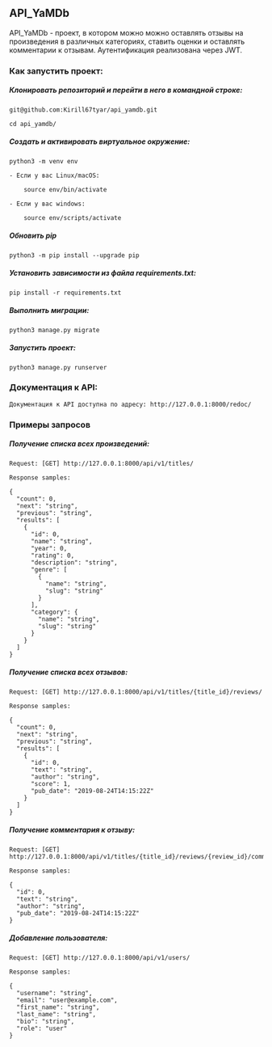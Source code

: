 ## API_YaMDb
 
API_YaMDb - проект, в котором можно можно оставлять отзывы на произведения в различных категориях, ставить оценки и оставлять комментарии к отзывам. 
Аутентификация реализована через JWT.

### Как запустить проект:

##### Клонировать репозиторий и перейти в него в командной строке:
```
git@github.com:Kirill67tyar/api_yamdb.git
```

```
cd api_yamdb/
```
 
##### Cоздать и активировать виртуальное окружение:
```
python3 -m venv env
```

```
- Если у вас Linux/macOS:
 
    source env/bin/activate
     
- Если у вас windows:
 
    source env/scripts/activate
```
 
##### Обновить pip
```
python3 -m pip install --upgrade pip
```
   
##### Установить зависимости из файла requirements.txt:
```
pip install -r requirements.txt
```

##### Выполнить миграции:
```
python3 manage.py migrate
```

##### Запустить проект:
```
python3 manage.py runserver
```

### Документация к API:
```
Документация к API доступна по адресу: http://127.0.0.1:8000/redoc/
```

### Примеры запросов

##### Получение списка всех произведений:
```
Request: [GET] http://127.0.0.1:8000/api/v1/titles/
```

```
Response samples:
```

```
{
  "count": 0,
  "next": "string",
  "previous": "string",
  "results": [
    {
      "id": 0,
      "name": "string",
      "year": 0,
      "rating": 0,
      "description": "string",
      "genre": [
        {
          "name": "string",
          "slug": "string"
        }
      ],
      "category": {
        "name": "string",
        "slug": "string"
      }
    }
  ]
}
```

##### Получение списка всех отзывов:
```
Request: [GET] http://127.0.0.1:8000/api/v1/titles/{title_id}/reviews/
```

```
Response samples:
```

```
{
  "count": 0,
  "next": "string",
  "previous": "string",
  "results": [
    {
      "id": 0,
      "text": "string",
      "author": "string",
      "score": 1,
      "pub_date": "2019-08-24T14:15:22Z"
    }
  ]
}
```

##### Получение комментария к отзыву:
```
Request: [GET] http://127.0.0.1:8000/api/v1/titles/{title_id}/reviews/{review_id}/comments/{comment_id}/
```

```
Response samples:
```

```
{
  "id": 0,
  "text": "string",
  "author": "string",
  "pub_date": "2019-08-24T14:15:22Z"
}
```

##### Добавление пользователя:
```
Request: [GET] http://127.0.0.1:8000/api/v1/users/
```

```
Response samples:
```

```
{
  "username": "string",
  "email": "user@example.com",
  "first_name": "string",
  "last_name": "string",
  "bio": "string",
  "role": "user"
}
```